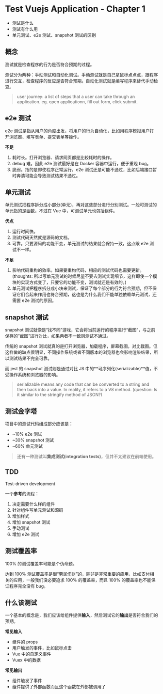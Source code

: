 # Test Vuejs Application - Chapter 1

-   测试是什么
-   测试有什么用
-   单元测试、e2e 测试、snapshot 测试的区别

## 概念

测试就是检查程序的行为是否符合预期的过程。

测试分为两种：手动测试和自动化测试。手动测试就是自己拿鼠标点点点，跟程序进行交互，检查程序的反应是否符合预期。自动化测试就是编写程序来替代手动检查。

> user journey: a list of steps that a user can take through an application. eg. open applicationn, fill out form, click submit.

## e2e 测试

e2e 测试是指从用户的角度出发，将用户的行为自动化，比如用程序模拟用户打开浏览器、填写表单、提交表单等操作。

**不足**

1. 耗时长。打开浏览器、请求网页都是比较耗时的操作。
2. debug 难。因此 e2e 测试最好是在 Docker 容器中运行，便于重现 bug。
3. 脆弱。指的是即使程序正常运行，e2e 测试还是可能不通过，比如后端接口暂时奔溃可能会导致测试结果不通过。

## 单元测试

单元测试把程序拆分成小部分(单元)，再对这些部分进行分别测试。一般可测试的单元指的是函数，不过在 Vue 中，可测试单元也包括组件。

**优点**

1. 运行时间快。
2. 测试代码天然就是源码的文档。
3. 可靠。只要源码的功能不变，单元测试的结果就会保持一致，这点跟 e2e 测试不一样。

**不足**

1. 影响代码重构的效率。如果要重构代码，相应的测试代码也需要更新。(thoughts: 所以写单元测试的时候尽量不要去测试实现细节，这样即使一个模块的实现方式变了，只要它的功能不变，测试就还是有效的。)
2. 单元测试把程序拆分成小块来测试，保证了每个部分的行为符合预期，但不保证它们合起来作用也符合预期，这也是为什么我们不能单独依赖单元测试，还需要 e2e 测试的原因。

## snapshot 测试

snapshot 测试就像是“找不同”游戏，它会将当前运行的程序进行“截图”，与之前保存的“截图”进行对比，如果两者不一致则测试不通过。

传统的 snapshot 测试就真的是打开浏览器，加载程序，屏幕截图，对比截图。但这样做的缺点很明显，不同操作系统或者不同版本的浏览器也会影响渲染结果，所以测试结果不完全可靠。

而 jest 的 snapshot 测试则是通过对比 JS 中的**可序列化(serializable)**值，不受操作系统和浏览器的影响。

> serializable means any code that can be converted to a string and then back into a value. In reality, it refers to a V8 method. (question: Is it similar to the stringify method of JSON?)

## 测试金字塔

项目中的测试代码组成部分应该是：

-   ~10% e2e 测试
-   ~30% snapshot 测试
-   ~60% 单元测试

> 还有一种测试叫**集成测试(integration tests)**，但并不太建议在前端使用。

## TDD

Test-driven development

一个**参考**的流程：

1. 决定需要什么样的组件
2. 针对组件写单元测试和源码
3. 增加样式
4. 增加 snapshot 测试
5. 手动测试
6. 增加 e2e 测试

## 测试覆盖率

100% 的测试覆盖率可能是个伪命题。

达到 100% 测试覆盖率是很“劳民伤财”的，除非是非常重要的应用，比如支付相关的应用，一般我们没必要追求 100% 的覆盖率，而且 100% 的覆盖率也不能保证程序完全没有 bug。

## 什么该测试

一个基本的概念是，我们应该给组件提供**输入**，然后测试它的**输出**是否符合我们的预期。

**常见输入**

-   组件的 props
-   用户触发的事件，比如鼠标点击
-   Vue 中的自定义事件
-   Vuex 中的数据

**常见输出**

-   组件触发了事件
-   组件提供了外部函数而且这个函数在外部被调用了
